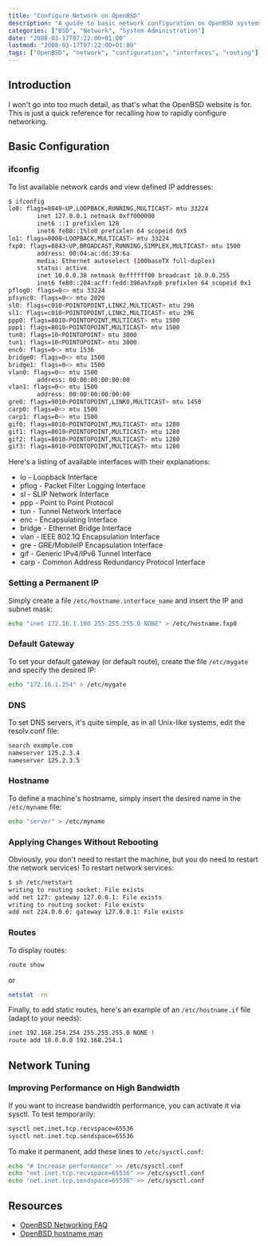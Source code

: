 ```yaml
---
title: "Configure Network on OpenBSD"
description: "A guide to basic network configuration on OpenBSD systems including interface setup, static IPs, gateways, DNS, and performance tuning"
categories: ["BSD", "Network", "System Administration"]
date: "2008-03-17T07:22:00+01:00"
lastmod: "2008-03-17T07:22:00+01:00"
tags: ["OpenBSD", "network", "configuration", "interfaces", "routing"]
---
```


## Introduction

I won't go into too much detail, as that's what the OpenBSD website is for. This is just a quick reference for recalling how to rapidly configure networking.

## Basic Configuration

### ifconfig

To list available network cards and view defined IP addresses:

```bash
$ ifconfig
lo0: flags=8049<UP,LOOPBACK,RUNNING,MULTICAST> mtu 33224
        inet 127.0.0.1 netmask 0xff000000
        inet6 ::1 prefixlen 128
        inet6 fe80::1%lo0 prefixlen 64 scopeid 0x5
lo1: flags=8008<LOOPBACK,MULTICAST> mtu 33224
fxp0: flags=8843<UP,BROADCAST,RUNNING,SIMPLEX,MULTICAST> mtu 1500
        address: 00:04:ac:dd:39:6a
        media: Ethernet autoselect (100baseTX full-duplex)
        status: active
        inet 10.0.0.38 netmask 0xffffff00 broadcast 10.0.0.255
        inet6 fe80::204:acff:fedd:396a%fxp0 prefixlen 64 scopeid 0x1
pflog0: flags=0<> mtu 33224
pfsync0: flags=0<> mtu 2020
sl0: flags=c010<POINTOPOINT,LINK2,MULTICAST> mtu 296
sl1: flags=c010<POINTOPOINT,LINK2,MULTICAST> mtu 296
ppp0: flags=8010<POINTOPOINT,MULTICAST> mtu 1500
ppp1: flags=8010<POINTOPOINT,MULTICAST> mtu 1500
tun0: flags=10<POINTOPOINT> mtu 3000
tun1: flags=10<POINTOPOINT> mtu 3000
enc0: flags=0<> mtu 1536
bridge0: flags=0<> mtu 1500
bridge1: flags=0<> mtu 1500
vlan0: flags=0<> mtu 1500
        address: 00:00:00:00:00:00
vlan1: flags=0<> mtu 1500
        address: 00:00:00:00:00:00
gre0: flags=9010<POINTOPOINT,LINK0,MULTICAST> mtu 1450
carp0: flags=0<> mtu 1500
carp1: flags=0<> mtu 1500
gif0: flags=8010<POINTOPOINT,MULTICAST> mtu 1280
gif1: flags=8010<POINTOPOINT,MULTICAST> mtu 1280
gif2: flags=8010<POINTOPOINT,MULTICAST> mtu 1280
gif3: flags=8010<POINTOPOINT,MULTICAST> mtu 1280
```

Here's a listing of available interfaces with their explanations:

- lo - Loopback Interface
- pflog - Packet Filter Logging Interface
- sl - SLIP Network Interface
- ppp - Point to Point Protocol
- tun - Tunnel Network Interface
- enc - Encapsulating Interface
- bridge - Ethernet Bridge Interface
- vlan - IEEE 802.1Q Encapsulation Interface
- gre - GRE/MobileIP Encapsulation Interface
- gif - Generic IPv4/IPv6 Tunnel Interface
- carp - Common Address Redundancy Protocol Interface

### Setting a Permanent IP

Simply create a file `/etc/hostname.interface_name` and insert the IP and subnet mask:

```bash
echo "inet 172.16.1.100 255.255.255.0 NONE" > /etc/hostname.fxp0
```

### Default Gateway

To set your default gateway (or default route), create the file `/etc/mygate` and specify the desired IP:

```bash
echo "172.16.1.254" > /etc/mygate
```

### DNS

To set DNS servers, it's quite simple, as in all Unix-like systems, edit the resolv.conf file:

```bash
search example.com
nameserver 125.2.3.4
nameserver 125.2.3.5
```

### Hostname

To define a machine's hostname, simply insert the desired name in the `/etc/myname` file:

```bash
echo "server" > /etc/myname
```

### Applying Changes Without Rebooting

Obviously, you don't need to restart the machine, but you do need to restart the network services! To restart network services:

```bash
$ sh /etc/netstart
writing to routing socket: File exists
add net 127: gateway 127.0.0.1: File exists
writing to routing socket: File exists
add net 224.0.0.0: gateway 127.0.0.1: File exists
```

### Routes

To display routes:

```bash
route show
```

or

```bash
netstat -rn
```

Finally, to add static routes, here's an example of an `/etc/hostname.if` file (adapt to your needs):

```bash
inet 192.168.254.254 255.255.255.0 NONE !
route add 10.0.0.0 192.168.254.1
```

## Network Tuning

### Improving Performance on High Bandwidth

If you want to increase bandwidth performance, you can activate it via sysctl. To test temporarily:

```bash
sysctl net.inet.tcp.recvspace=65536
sysctl net.inet.tcp.sendspace=65536
```

To make it permanent, add these lines to `/etc/sysctl.conf`:

```bash
echo "# Increase performance" >> /etc/sysctl.conf
echo "net.inet.tcp.recvspace=65536" >> /etc/sysctl.conf
echo "net.inet.tcp.sendspace=65536" >> /etc/sysctl.conf
```

## Resources

- [OpenBSD Networking FAQ](https://www.openbsd.org/faq/faq6.html)
- [OpenBSD hostname man](https://www.openbsd.org/cgi-bin/man.cgi?query=hostname.if&sektion=5)

